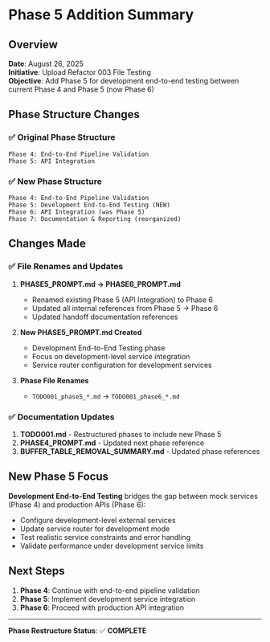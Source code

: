 # Phase 5 Addition Summary

## Overview

**Date**: August 26, 2025  
**Initiative**: Upload Refactor 003 File Testing  
**Objective**: Add Phase 5 for development end-to-end testing between current Phase 4 and Phase 5 (now Phase 6)

## Phase Structure Changes

### ✅ Original Phase Structure
```
Phase 4: End-to-End Pipeline Validation
Phase 5: API Integration
```

### ✅ New Phase Structure
```
Phase 4: End-to-End Pipeline Validation
Phase 5: Development End-to-End Testing (NEW)
Phase 6: API Integration (was Phase 5)
Phase 7: Documentation & Reporting (reorganized)
```

## Changes Made

### ✅ **File Renames and Updates**

1. **PHASE5_PROMPT.md → PHASE6_PROMPT.md**
   - Renamed existing Phase 5 (API Integration) to Phase 6
   - Updated all internal references from Phase 5 → Phase 6
   - Updated handoff documentation references

2. **New PHASE5_PROMPT.md Created**
   - Development End-to-End Testing phase
   - Focus on development-level service integration
   - Service router configuration for development services

3. **Phase File Renames**
   - `TODO001_phase5_*.md` → `TODO001_phase6_*.md`

### ✅ **Documentation Updates**

1. **TODO001.md** - Restructured phases to include new Phase 5
2. **PHASE4_PROMPT.md** - Updated next phase reference
3. **BUFFER_TABLE_REMOVAL_SUMMARY.md** - Updated phase references

## New Phase 5 Focus

**Development End-to-End Testing** bridges the gap between mock services (Phase 4) and production APIs (Phase 6):

- Configure development-level external services
- Update service router for development mode
- Test realistic service constraints and error handling
- Validate performance under development service limits

## Next Steps

1. **Phase 4**: Continue with end-to-end pipeline validation
2. **Phase 5**: Implement development service integration  
3. **Phase 6**: Proceed with production API integration

---

**Phase Restructure Status**: ✅ **COMPLETE**